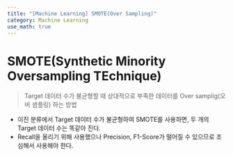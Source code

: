 ```yaml
---
title: "[Machine Learning] SMOTE(Over Sampling)"
category: Machine Learning
use_math: true
---
```


# SMOTE(Synthetic Minority Oversampling TEchnique)
> Target 데이터 수가 불균형할 때 상대적으로 부족한 데이터를 Over samplig(오버 샘플링) 하는 방법

- 이진 분류에서 Target 데이터 수가 불균형하여 SMOTE를 사용하면, 두 개의 Target 데이터 수는 똑같아 진다.
- Recall을 올리기 위해 사용했으나 Precision, F1-Score가 떨어질 수 있으므로 조심해서 사용해야 한다.